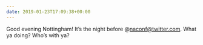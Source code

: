 ```yaml
---
date: 2019-01-23T17:09:38+00:00
---
```


Good evening Nottingham! It’s the night before @naconf@twitter.com. What ya doing? Who’s with ya?

